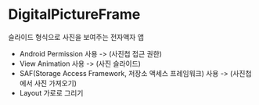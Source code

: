 # DigitalPictureFrame

슬라이드 형식으로 사진을 보여주는 전자액자 앱

- Android Permission 사용 -> (사진첩 접근 권한)
- View Animation 사용 -> (사진 슬라이드)
- SAF(Storage Access Framework, 저장소 액세스 프레임워크) 사용 -> (사진첩에서 사진 가져오기)
- Layout 가로로 그리기
